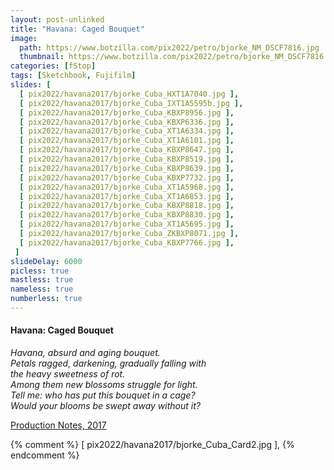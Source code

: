 ```yaml
---
layout: post-unlinked
title: "Havana: Caged Bouquet"
image:
  path: https://www.botzilla.com/pix2022/petro/bjorke_NM_DSCF7816.jpg
  thumbnail: https://www.botzilla.com/pix2022/petro/bjorke_NM_DSCF7816.jpg
categories: [fStop]
tags: [Sketchbook, Fujifilm]
slides: [
  [ pix2022/havana2017/bjorke_Cuba_HXT1A7040.jpg ],
  [ pix2022/havana2017/bjorke_Cuba_IXT1A5595b.jpg ],
  [ pix2022/havana2017/bjorke_Cuba_KBXP8956.jpg ],
  [ pix2022/havana2017/bjorke_Cuba_KBXP6336.jpg ],
  [ pix2022/havana2017/bjorke_Cuba_XT1A6334.jpg ],
  [ pix2022/havana2017/bjorke_Cuba_XT1A6101.jpg ],
  [ pix2022/havana2017/bjorke_Cuba_KBXP8647.jpg ],
  [ pix2022/havana2017/bjorke_Cuba_KBXP8519.jpg ],
  [ pix2022/havana2017/bjorke_Cuba_KBXP8639.jpg ],
  [ pix2022/havana2017/bjorke_Cuba_KBXP7732.jpg ],
  [ pix2022/havana2017/bjorke_Cuba_XT1A5968.jpg ],
  [ pix2022/havana2017/bjorke_Cuba_XT1A6853.jpg ],
  [ pix2022/havana2017/bjorke_Cuba_KBXP8818.jpg ],
  [ pix2022/havana2017/bjorke_Cuba_KBXP8830.jpg ],
  [ pix2022/havana2017/bjorke_Cuba_XT1A5695.jpg ],
  [ pix2022/havana2017/bjorke_Cuba_ZKBXP8071.jpg ],
  [ pix2022/havana2017/bjorke_Cuba_KBXP7766.jpg ],
 ] 
slideDelay: 6000
picless: true
mastless: true
nameless: true
numberless: true
---
```




<div class="notice">
<h4>Havana: Caged Bouquet</h4>

<i>Havana, absurd and aging bouquet.<br />
Petals ragged, darkening, gradually falling with<br />the heavy sweetness of rot.<br/>
Among them new blossoms struggle for light.<br />
Tell me: who has put this bouquet in a cage?<br />
Would your blooms be swept away without it?</i>

</div>

<a href="{% post_url 2017-03-12-Havana-Caged-Bouquet %}">Production Notes, 2017</a> 

{% comment %}
  [ pix2022/havana2017/bjorke_Cuba_Card2.jpg ],
{% endcomment %}

<!--more-->


